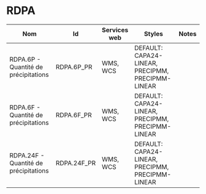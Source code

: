 # RDPA

Nom                                   | Id          | Services web | Styles                                            | Notes
--------------------------------------|-------------|--------------|---------------------------------------------------|------
RDPA.6P - Quantité de précipitations  | RDPA.6P_PR  | WMS, WCS     | DEFAULT: CAPA24-LINEAR, PRECIPMM, PRECIPMM-LINEAR |      
RDPA.6F - Quantité de précipitations  | RDPA.6F_PR  | WMS, WCS     | DEFAULT: CAPA24-LINEAR, PRECIPMM, PRECIPMM-LINEAR |      
RDPA.24F - Quantité de précipitations | RDPA.24F_PR | WMS, WCS     | DEFAULT: CAPA24-LINEAR, PRECIPMM, PRECIPMM-LINEAR |      

